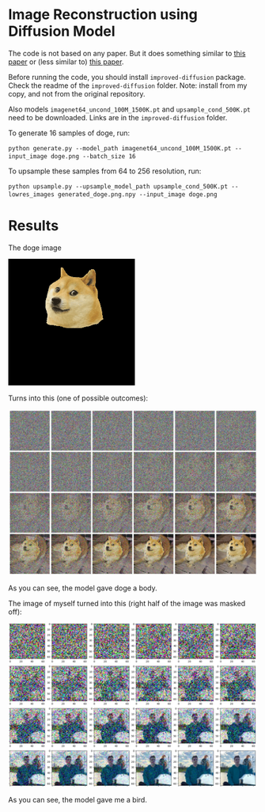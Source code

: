 # Image Reconstruction using Diffusion Model

The code is not based on any paper. But it does something similar to [this paper](https://openaccess.thecvf.com/content/CVPR2022/papers/Lugmayr_RePaint_Inpainting_Using_Denoising_Diffusion_Probabilistic_Models_CVPR_2022_paper.pdf) or (less similar to) [this paper](https://arxiv.org/pdf/2112.10741.pdf).

Before running the code, you should install `improved-diffusion` package. Check the readme of the `improved-diffusion` folder. Note: install from my copy, and not from the original repository.

Also models `imagenet64_uncond_100M_1500K.pt` and `upsample_cond_500K.pt` need to be downloaded. Links are in the `improved-diffusion` folder.

To generate 16 samples of doge, run:

```
python generate.py --model_path imagenet64_uncond_100M_1500K.pt --input_image doge.png --batch_size 16
```

To upsample these samples from 64 to 256 resolution, run:

```
python upsample.py --upsample_model_path upsample_cond_500K.pt --lowres_images generated_doge.png.npy --input_image doge.png
```

# Results
The doge image

![](doge.png)

Turns into this (one of possible outcomes):

![](pictures/doge_result.jpg)

As you can see, the model gave doge a body.

The image of myself turned into this (right half of the image was masked off):

![](pictures/me+bird_result.jpg)

As you can see, the model gave me a bird.
